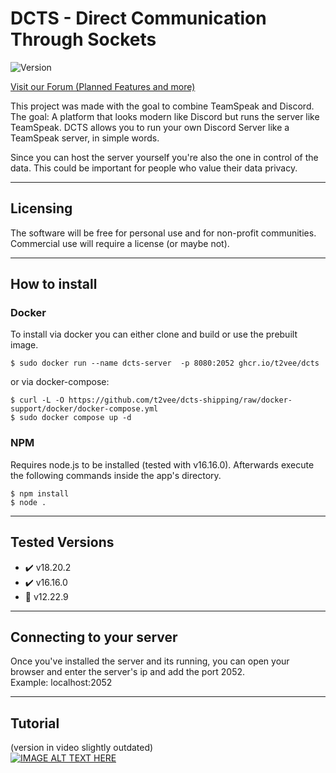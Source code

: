 # DCTS - Direct Communication Through Sockets
![Version](https://img.shields.io/static/v1?label=State&message=Early%20Access&color=orange) 
<!-- ![GitHub all releases](https://img.shields.io/github/downloads/hackthedev/dcts-shipping/total?color=success&label=Downloads) -->
[Visit our Forum (Planned Features and more)](https://dcts.chat/)

This project was made with the goal to combine TeamSpeak and Discord. The goal: A platform that looks modern like Discord but runs the server like TeamSpeak. DCTS allows you to run your own Discord Server like a TeamSpeak server, in simple words.

Since you can host the server yourself you're also the one in control of the data. This could be important for people who value their data privacy.

---

## Licensing
The software will be free for personal use and for non-profit communities. Commercial use will require a license (or maybe not). 

---

## How to install
### Docker
To install via docker you can either clone and build or use the prebuilt image.
```
$ sudo docker run --name dcts-server  -p 8080:2052 ghcr.io/t2vee/dcts
```
or via docker-compose:
```
$ curl -L -O https://github.com/t2vee/dcts-shipping/raw/docker-support/docker/docker-compose.yml
$ sudo docker compose up -d
```

### NPM
Requires node.js to be installed (tested with v16.16.0). Afterwards execute the following commands inside the app's directory.
```
$ npm install
$ node .
```

---
## Tested Versions
- ✔️ v18.20.2
- ✔️ v16.16.0 
- 🚫 v12.22.9 

---

## Connecting to your server
Once you've installed the server and its running, you can open your browser and enter the server's ip and add the port 2052.<br>
Example: localhost:2052

---

## Tutorial
(version in video slightly outdated)<br>
[![IMAGE ALT TEXT HERE](https://img.youtube.com/vi/LJ_IEe7nZnw/0.jpg)](https://www.youtube.com/watch?v=LJ_IEe7nZnw)
